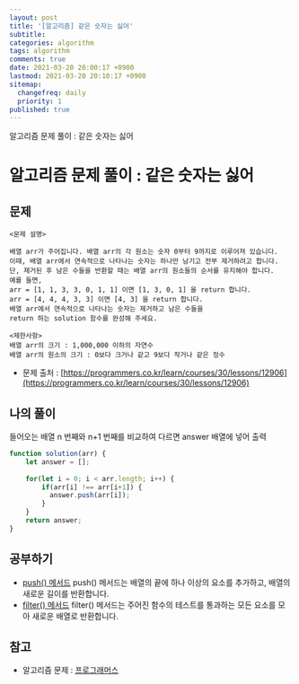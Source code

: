 ```yaml
---
layout: post
title: '[알고리즘] 같은 숫자는 싫어'
subtitle: 
categories: algorithm
tags: algorithm
comments: true
date: 2021-03-20 20:00:17 +0900
lastmod: 2021-03-20 20:10:17 +0900
sitemap:
  changefreq: daily
  priority: 1
published: true
---
```


알고리즘 문제 풀이 : 같은 숫자는 싫어<br />

# 알고리즘 문제 풀이 : 같은 숫자는 싫어

## 문제 
```text
<문제 설명>

배열 arr가 주어집니다. 배열 arr의 각 원소는 숫자 0부터 9까지로 이루어져 있습니다. 
이때, 배열 arr에서 연속적으로 나타나는 숫자는 하나만 남기고 전부 제거하려고 합니다. 
단, 제거된 후 남은 수들을 반환할 때는 배열 arr의 원소들의 순서를 유지해야 합니다. 
예를 들면,
arr = [1, 1, 3, 3, 0, 1, 1] 이면 [1, 3, 0, 1] 을 return 합니다.
arr = [4, 4, 4, 3, 3] 이면 [4, 3] 을 return 합니다.
배열 arr에서 연속적으로 나타나는 숫자는 제거하고 남은 수들을 
return 하는 solution 함수를 완성해 주세요.

<제한사항>
배열 arr의 크기 : 1,000,000 이하의 자연수
배열 arr의 원소의 크기 : 0보다 크거나 같고 9보다 작거나 같은 정수
```

* 문제 출처 : [https://programmers.co.kr/learn/courses/30/lessons/12906](https://programmers.co.kr/learn/courses/30/lessons/12906)



## 나의 풀이
들어오는 배열 n 번째와 n+1 번째를 비교하여 다르면 answer 배열에 넣어 출력

```javascript
function solution(arr) {
    let answer = [];
    
    for(let i = 0; i < arr.length; i++) {
        if(arr[i] !== arr[i+1]) {
          answer.push(arr[i]);
        }
    }
    return answer;
}
```



## 공부하기
- [push() 메서드](https://developer.mozilla.org/ko/docs/Web/JavaScript/Reference/Global_Objects/Array/push) 
push() 메서드는 배열의 끝에 하나 이상의 요소를 추가하고, 배열의 새로운 길이를 반환합니다.
- [filter() 메서드](https://developer.mozilla.org/ko/docs/Web/JavaScript/Reference/Global_Objects/Array/filter)
filter() 메서드는 주어진 함수의 테스트를 통과하는 모든 요소를 모아 새로운 배열로 반환합니다.



## 참고
- 알고리즘 문제 : [프로그래머스](https://programmers.co.kr)